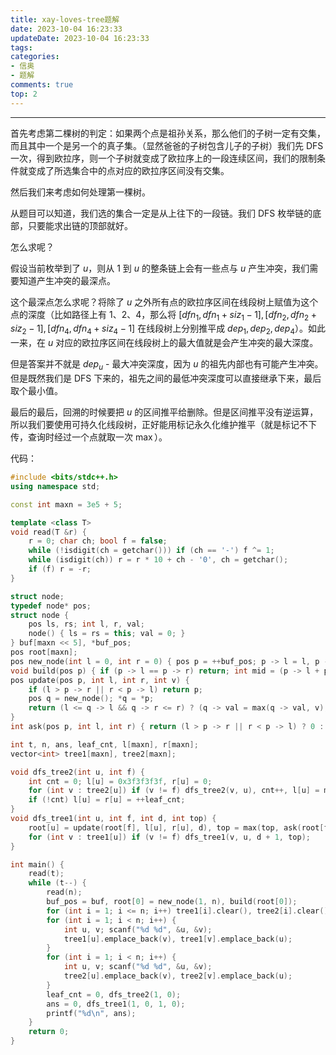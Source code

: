 ```yaml
---
title: xay-loves-tree题解
date: 2023-10-04 16:23:33
updateDate: 2023-10-04 16:23:33
tags:
categories:
- 信奥
- 题解
comments: true
top: 2
---
```


---
<!--more-->

首先考虑第二棵树的判定：如果两个点是祖孙关系，那么他们的子树一定有交集，而且其中一个是另一个的真子集。（显然爸爸的子树包含儿子的子树）我们先 DFS 一次，得到欧拉序，则一个子树就变成了欧拉序上的一段连续区间，我们的限制条件就变成了所选集合中的点对应的欧拉序区间没有交集。

然后我们来考虑如何处理第一棵树。

从题目可以知道，我们选的集合一定是从上往下的一段链。我们 DFS 枚举链的底部，只要能求出链的顶部就好。

怎么求呢？

假设当前枚举到了 $u$，则从 1 到 $u$ 的整条链上会有一些点与 $u$ 产生冲突，我们需要知道产生冲突的最深点。

这个最深点怎么求呢？将除了 $u$ 之外所有点的欧拉序区间在线段树上赋值为这个点的深度（比如路径上有 1、2、4，那么将 $[dfn_1,dfn_1 + siz_1 - 1],[dfn_2,dfn_2 + siz_2 - 1],[dfn_4,dfn_4 + siz_4 - 1]$ 在线段树上分别推平成 $dep_1,dep_2,dep_4$）。如此一来，在 $u$ 对应的欧拉序区间在线段树上的最大值就是会产生冲突的最大深度。

但是答案并不就是 $dep_u$ - 最大冲突深度，因为 $u$ 的祖先内部也有可能产生冲突。但是既然我们是 DFS 下来的，祖先之间的最低冲突深度可以直接继承下来，最后取个最小值。

最后的最后，回溯的时候要把 $u$ 的区间推平给删除。但是区间推平没有逆运算，所以我们要使用可持久化线段树，正好能用标记永久化维护推平（就是标记不下传，查询时经过一个点就取一次 $\max$）。

代码：

```cpp
#include <bits/stdc++.h>
using namespace std;

const int maxn = 3e5 + 5;

template <class T>
void read(T &r) {
    r = 0; char ch; bool f = false;
    while (!isdigit(ch = getchar())) if (ch == '-') f ^= 1;
    while (isdigit(ch)) r = r * 10 + ch - '0', ch = getchar();
    if (f) r = -r;
}

struct node;
typedef node* pos;
struct node {
    pos ls, rs; int l, r, val;
    node() { ls = rs = this; val = 0; }
} buf[maxn << 5], *buf_pos;
pos root[maxn];
pos new_node(int l = 0, int r = 0) { pos p = ++buf_pos; p -> l = l, p -> r = r, p -> ls = p -> rs = buf, p -> val = 0; return p; }
void build(pos p) { if (p -> l == p -> r) return; int mid = (p -> l + p -> r) >> 1; build(p -> ls = new_node(p -> l, mid)), build(p -> rs = new_node(mid + 1, p -> r)); }
pos update(pos p, int l, int r, int v) {
    if (l > p -> r || r < p -> l) return p;
    pos q = new_node(); *q = *p;
    return (l <= q -> l && q -> r <= r) ? (q -> val = max(q -> val, v), q) : (q -> ls = update(q -> ls, l, r, v), q -> rs = update(q -> rs, l, r, v), q);
}
int ask(pos p, int l, int r) { return (l > p -> r || r < p -> l) ? 0 : ((l <= p -> l && p -> r <= r) ? p -> val : max(p -> val, max(ask(p -> ls, l, r), ask(p -> rs, l, r)))); }

int t, n, ans, leaf_cnt, l[maxn], r[maxn];
vector<int> tree1[maxn], tree2[maxn];

void dfs_tree2(int u, int f) {
    int cnt = 0; l[u] = 0x3f3f3f3f, r[u] = 0;
    for (int v : tree2[u]) if (v != f) dfs_tree2(v, u), cnt++, l[u] = min(l[u], l[v]), r[u] = max(l[u], r[v]);
    if (!cnt) l[u] = r[u] = ++leaf_cnt;
}
void dfs_tree1(int u, int f, int d, int top) {
    root[u] = update(root[f], l[u], r[u], d), top = max(top, ask(root[f], l[u], r[u])), ans = max(ans, d - top);
    for (int v : tree1[u]) if (v != f) dfs_tree1(v, u, d + 1, top);
}

int main() {
    read(t);
    while (t--) {
        read(n);
        buf_pos = buf, root[0] = new_node(1, n), build(root[0]);
        for (int i = 1; i <= n; i++) tree1[i].clear(), tree2[i].clear();
        for (int i = 1; i < n; i++) {
            int u, v; scanf("%d %d", &u, &v);
            tree1[u].emplace_back(v), tree1[v].emplace_back(u);
        }
        for (int i = 1; i < n; i++) {
            int u, v; scanf("%d %d", &u, &v);
            tree2[u].emplace_back(v), tree2[v].emplace_back(u);
        }
        leaf_cnt = 0, dfs_tree2(1, 0);
        ans = 0, dfs_tree1(1, 0, 1, 0);
        printf("%d\n", ans);
    }
    return 0;
}
```
